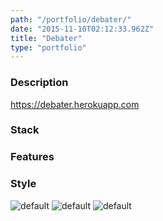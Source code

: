 ```yaml
---
path: "/portfolio/debater/"
date: "2015-11-10T02:12:33.962Z"
title: "Debater"
type: "portfolio"
---
```


### Description
<https://debater.herokuapp.com>

### Stack


### Features


### Style


![default](https://storage.googleapis.com/russellmschmidt-net-portfolio/portraits/russell-portrait-1.jpg)
![default](https://storage.googleapis.com/russellmschmidt-net-portfolio/portraits/russell-portrait-2.jpg)
![default](https://storage.googleapis.com/russellmschmidt-net-portfolio/portraits/russell-portrait-3.jpg)